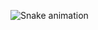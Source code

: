 ![Snake animation](https://github.com/paulo-fernando-deoliveira/paulo-fernando-deoliveira/blob/output/github-contribution-grid-snake.svg)
